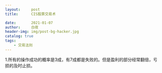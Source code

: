 ```yaml
---
layout:     post
title:      CIS股票交易术

date:       2021-01-07
author:     白夜
header-img: img/post-bg-hacker.jpg
catalog: true
tags:
    - 交易法则
---
```




1.所有的操作成功的概率是3成，有7成都是失败的。但是盈利的部分经常翻倍，亏损的及时止损。
